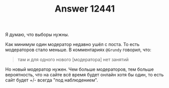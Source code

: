﻿---
title: "Answer 12441"
se.owner.user_id: 532877
se.owner.display_name: "Зонтик"
se.owner.link: "https://ru.meta.stackoverflow.com/users/532877/%d0%97%d0%be%d0%bd%d1%82%d0%b8%d0%ba"
se.answer_id: 12441
se.question_id: 12418
se.post_type: answer
se.is_accepted: False
---
<p>Я думаю, что выборы нужны.</p>
<p>Как минимум один модератор недавно ушёл с поста. То есть модераторов стало меньше. В комментариях <code>@Grundy</code> говорил, что:</p>
<blockquote>
<p>там и для одного нового [модератора] нет занятий</p>
</blockquote>
<p>Но новый модератор нужен. Чем больше модераторов, тем больше вероятность,
что на сайте всё время будет онлайн хотя бы один, то есть сайт будет +/- всегда &quot;под наблюдением&quot;.</p>
